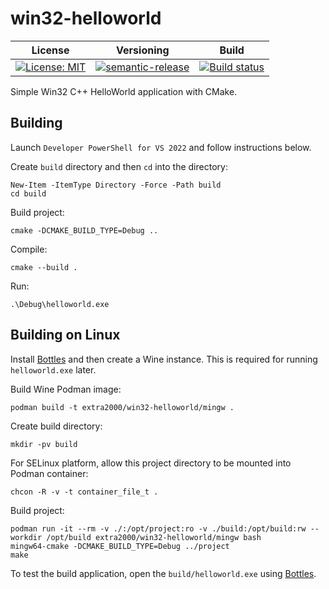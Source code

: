 # win32-helloworld

| License | Versioning | Build |
| ------- | ---------- | ----- |
| [![License: MIT](https://img.shields.io/badge/License-MIT-yellow.svg)](https://opensource.org/licenses/MIT) | [![semantic-release](https://img.shields.io/badge/%20%20%F0%9F%93%A6%F0%9F%9A%80-semantic--release-e10079.svg)](https://github.com/semantic-release/semantic-release) | [![Build status](https://ci.appveyor.com/api/projects/status/aqol4l358m2puiuj/branch/master?svg=true)](https://ci.appveyor.com/project/nikAizuddin/win32-helloworld/branch/master) |

Simple Win32 C++ HelloWorld application with CMake.


## Building

Launch `Developer PowerShell for VS 2022` and follow instructions below.

Create `build` directory and then `cd` into the directory:
```
New-Item -ItemType Directory -Force -Path build
cd build
```

Build project:
```
cmake -DCMAKE_BUILD_TYPE=Debug ..
```

Compile:
```
cmake --build .
```

Run:
```
.\Debug\helloworld.exe
```


## Building on Linux

Install [Bottles](https://flathub.org/apps/details/com.usebottles.bottles) and then create a Wine instance. This is required for running `helloworld.exe` later.

Build Wine Podman image:
```
podman build -t extra2000/win32-helloworld/mingw .
```

Create build directory:
```
mkdir -pv build
```

For SELinux platform, allow this project directory to be mounted into Podman container:
```
chcon -R -v -t container_file_t .
```

Build project:
```
podman run -it --rm -v ./:/opt/project:ro -v ./build:/opt/build:rw --workdir /opt/build extra2000/win32-helloworld/mingw bash
mingw64-cmake -DCMAKE_BUILD_TYPE=Debug ../project
make
```

To test the build application, open the `build/helloworld.exe` using [Bottles](https://flathub.org/apps/details/com.usebottles.bottles).
